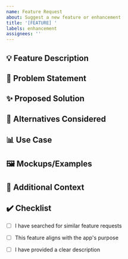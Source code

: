 ```yaml
---
name: Feature Request
about: Suggest a new feature or enhancement
title: '[FEATURE] '
labels: enhancement
assignees: ''
---
```


## 💡 Feature Description
<!-- A clear and concise description of the feature you'd like -->

## 🎯 Problem Statement
<!-- What problem does this feature solve? -->
<!-- Example: I'm always frustrated when [...] -->

## ✨ Proposed Solution
<!-- How would you like this to work? -->

## 🔄 Alternatives Considered
<!-- What alternative solutions have you considered? -->

## 📊 Use Case
<!-- Describe your use case for this feature -->

## 🖼️ Mockups/Examples
<!-- If applicable, add mockups, wireframes, or examples from other apps -->

## 📝 Additional Context
<!-- Add any other context or screenshots about the feature request here -->

## ✔️ Checklist
- [ ] I have searched for similar feature requests
- [ ] This feature aligns with the app's purpose
- [ ] I have provided a clear description

